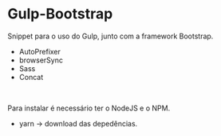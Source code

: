 # Gulp-Bootstrap

Snippet para o uso do Gulp, junto com a framework Bootstrap.


<ul>
  <li>AutoPrefixer</li>
  <li>browserSync</li>
  <li>Sass</li>
  <li>Concat</li>
</ul>

<br>

Para instalar é necessário ter o NodeJS e o NPM. <br>

<ul>
  <li>yarn -> download das depedências.</li>
</ul>
